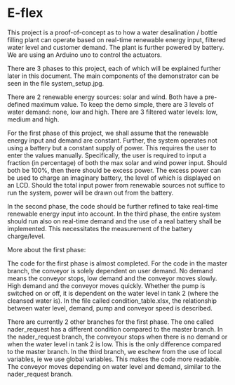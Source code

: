 # E-flex
This project is a proof-of-concept as to how a water desalination / bottle filling plant can operate based on real-time renewable energy input, filtered water level and customer demand. The plant is further powered by battery. We are using an Arduino uno to control the actuators.

There are 3 phases to this project, each of which will be explained further later in this document. The main components of the demonstrator can be seen in the file system_setup.jpg.

There are 2 renewable energy sources: solar and wind. Both have a pre-defined maximum value. To keep the demo simple, there are 3 levels of water demand: none, low and high. There are 3 filtered water levels: low, medium and high.

For the first phase of this project, we shall assume that the renewable energy input and demand are constant. Further, the system operates not using a battery but a constant supply of power. This requires the user to enter the values manually. Specifically, the user is required to input a fraction (in percentage) of both the max solar and wind power input. Should both be 100%, then there should be excess power. The excess power can be used to charge an imaginary battery, the level of which is displayed on an LCD. Should the total input power from renewable sources not suffice to run the system, power will be drawn out from the battery.

In the second phase, the code should be further refined to take real-time renewable energy input into account. In the third phase, the entire system should run also on real-time demand and the use of a real battery shall be implemented. This necessitates the measurement of the battery charge/level.


More about the first phase:

The code for the first phase is almost completed. For the code in the master branch, the conveyor is solely dependent on user demand. No demand means the conveyor stops, low demand and the conveyor moves slowly. High demand and the conveyor moves quickly. Whether the pump is switched on or off, it is dependent on the water level in tank 2 (where the cleansed water is). In the file called condition_table.xlsx, the relationship between water level, demand, pump and conveyor speed is described.

There are currently 2 other branches for the first phase. The one called nader_request has a different condition compared to the master branch. In the nader_request branch, the conveyour stops when there is no demand or when the water level in tank 2 is low. This is the only difference compared to the master branch. In the third branch, we eschew from the use of local variables, ie we use global variables. This makes the code more readable. The conveyor moves depending on water level and demand, similar to the nader_request branch.
